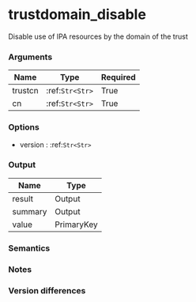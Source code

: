 [//]: # (THE CONTENT BELOW IS GENERATED. DO NOT EDIT.)
# trustdomain_disable
Disable use of IPA resources by the domain of the trust

### Arguments
|Name|Type|Required
|-|-|-
|trustcn|:ref:`Str<Str>`|True
|cn|:ref:`Str<Str>`|True

### Options
* version : :ref:`Str<Str>`

### Output
|Name|Type
|-|-
|result|Output
|summary|Output
|value|PrimaryKey

[//]: # (ADD YOUR NOTES BELOW. THESE WILL BE PICKED EVERY TIME THE DOCS ARE REGENERATED. //end)
### Semantics

### Notes

### Version differences